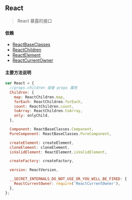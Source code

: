 ## <span id="react">React</span>
> React 暴露的接口
#### 依赖
* [ReactBaseClasses](#reactbaseclasses)
* [ReactChildren](#reactchildren)
* [ReactElement](#reactelement)
* [ReactCurrentOwner](#reactcurrentowner)

#### 主要方法说明
```javascript
var React = {
  //props.children 或者 props 属性
  Children: {
    map: ReactChildren.map,
    forEach: ReactChildren.forEach,
    count: ReactChildren.count,
    toArray: ReactChildren.toArray,
    only: onlyChild,
  },

  Component: ReactBaseClasses.Component,
  PureComponent: ReactBaseClasses.PureComponent,

  createElement: createElement,
  cloneElement: cloneElement,
  isValidElement: ReactElement.isValidElement,

  createFactory: createFactory,

  version: ReactVersion,

  __SECRET_INTERNALS_DO_NOT_USE_OR_YOU_WILL_BE_FIRED: {
    ReactCurrentOwner: require('ReactCurrentOwner'),
  },
};
```